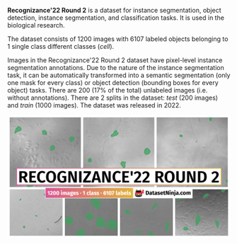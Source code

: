 **Recognizance'22 Round 2** is a dataset for instance segmentation, object detection, instance segmentation, and classification tasks. It is used in the biological research. 

The dataset consists of 1200 images with 6107 labeled objects belonging to 1 single class different classes (*cell*).

Images in the Recognizance'22 Round 2 dataset have pixel-level instance segmentation annotations. Due to the nature of the instance segmentation task, it can be automatically transformed into a semantic segmentation (only one mask for every class) or object detection (bounding boxes for every object) tasks. There are 200 (17% of the total) unlabeled images (i.e. without annotations). There are 2 splits in the dataset: *test* (200 images) and *train* (1000 images). The dataset was released in 2022.

<img src="https://github.com/dataset-ninja/recognizance22-round-2/raw/main/visualizations/poster.png">
